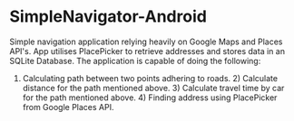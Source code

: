 # SimpleNavigator-Android
Simple navigation application relying heavily on Google Maps and Places API's. 
App utilises PlacePicker to retrieve addresses and stores data in an SQLite Database.
The application is capable of doing the following:
  1) Calculating path between two points adhering to roads.
	2) Calculate distance for the path mentioned above.
	3) Calculate travel time by car for the path mentioned above.
	4) Finding address using PlacePicker from Google Places API.
